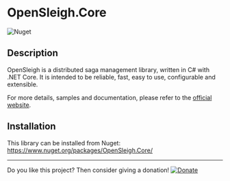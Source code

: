 # OpenSleigh.Core
![Nuget](https://img.shields.io/nuget/v/OpenSleigh.Core?style=plastic)

## Description
OpenSleigh is a distributed saga management library, written in C# with .NET Core. 
It is intended to be reliable, fast, easy to use, configurable and extensible.

For more details, samples and documentation, please refer to the [official website](https://www.opensleigh.net/).

## Installation
This library can be installed from Nuget: https://www.nuget.org/packages/OpenSleigh.Core/

---

Do you like this project? Then consider giving a donation! [![Donate](https://img.shields.io/badge/Donate-PayPal-green.svg)](https://www.paypal.com/donate?business=9F94U4GWN7YS6&currency_code=CAD&item_name=OpenSleigh)